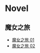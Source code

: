 # Novel

## 魔女之旅

* [魔女之旅 01](/Amemei.github.io-reading/魔女之旅/魔女之旅01)
* [魔女之旅 02](/Amemei.github.io-reading/魔女之旅/魔女之旅02)
